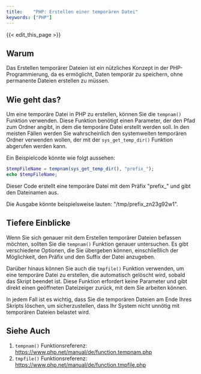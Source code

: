 ```yaml
---
title:    "PHP: Erstellen einer temporären Datei"
keywords: ["PHP"]
---
```


{{< edit_this_page >}}

## Warum
Das Erstellen temporärer Dateien ist ein nützliches Konzept in der PHP-Programmierung, da es ermöglicht, Daten temporär zu speichern, ohne permanente Dateien erstellen zu müssen.

## Wie geht das?
Um eine temporäre Datei in PHP zu erstellen, können Sie die `tempnam()` Funktion verwenden. Diese Funktion benötigt einen Parameter, der den Pfad zum Ordner angibt, in dem die temporäre Datei erstellt werden soll. In den meisten Fällen werden Sie wahrscheinlich den systemweiten temporären Ordner verwenden wollen, der mit der `sys_get_temp_dir()` Funktion abgerufen werden kann.

Ein Beispielcode könnte wie folgt aussehen:

```PHP
$tempFileName = tempnam(sys_get_temp_dir(), "prefix_");
echo $tempFileName;
```

Dieser Code erstellt eine temporäre Datei mit dem Präfix "prefix_" und gibt den Dateinamen aus.

Die Ausgabe könnte beispielsweise lauten: "/tmp/prefix_zn23g92w1".

## Tiefere Einblicke
Wenn Sie sich genauer mit dem Erstellen temporärer Dateien befassen möchten, sollten Sie die `tempnam()` Funktion genauer untersuchen. Es gibt verschiedene Optionen, die Sie übergeben können, einschließlich der Möglichkeit, den Präfix und den Suffix der Datei anzugeben.

Darüber hinaus können Sie auch die `tmpfile()` Funktion verwenden, um eine temporäre Datei zu erstellen, die automatisch gelöscht wird, sobald das Skript beendet ist. Diese Funktion erfordert keine Parameter und gibt direkt einen geöffneten Dateizeiger zurück, mit dem Sie arbeiten können.

In jedem Fall ist es wichtig, dass Sie die temporären Dateien am Ende Ihres Skripts löschen, um sicherzustellen, dass Ihr System nicht unnötig mit temporären Dateien belastet wird.

## Siehe Auch
1. `tempnam()` Funktionsreferenz: https://www.php.net/manual/de/function.tempnam.php
2. `tmpfile()` Funktionsreferenz: https://www.php.net/manual/de/function.tmpfile.php